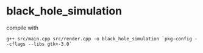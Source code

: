 # black_hole_simulation

compile with
```
g++ src/main.cpp src/render.cpp -o black_hole_simulation `pkg-config --cflags --libs gtk+-3.0`
```
